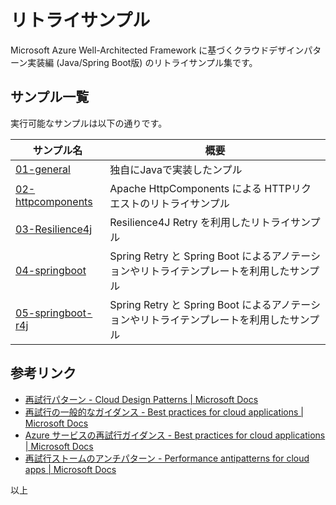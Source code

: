 # リトライサンプル

Microsoft Azure Well-Architected Framework に基づくクラウドデザインパターン実装編 (Java/Spring Boot版) のリトライサンプル集です。

## サンプル一覧

実行可能なサンプルは以下の通りです。

   | サンプル名                                              | 概要                                                                                     |
| ---------------------------------------------------------- | ---------------------------------------------------------------------------------------- |
| [01-general](./01-general/README_ja.md)                    | 独自にJavaで実装したンプル                                                               |
| [02-httpcomponents](./02-httpcomponents/README_ja.md)      | Apache HttpComponents による HTTPリクエストのリトライサンプル                            |
| [03-Resilience4j](./03-Resilience4J/README_ja.md)          | Resilience4J Retry を利用したリトライサンプル                                            |
| [04-springboot](./04-springboot/README_ja.md)              | Spring Retry と Spring Boot によるアノテーションやリトライテンプレートを利用したサンプル |
| [05-springboot-r4j](./05-springboot-with-r4j/README_ja.md) | Spring Retry と Spring Boot によるアノテーションやリトライテンプレートを利用したサンプル |

## 参考リンク

* [再試行パターン - Cloud Design Patterns | Microsoft Docs](https://docs.microsoft.com/ja-jp/azure/architecture/patterns/retry)
* [再試行の一般的なガイダンス - Best practices for cloud applications | Microsoft Docs](https://docs.microsoft.com/ja-jp/azure/architecture/best-practices/transient-faults)
* [Azure サービスの再試行ガイダンス - Best practices for cloud applications | Microsoft Docs](https://docs.microsoft.com/ja-jp/azure/architecture/best-practices/retry-service-specific)
* [再試行ストームのアンチパターン - Performance antipatterns for cloud apps | Microsoft Docs](https://docs.microsoft.com/ja-jp/azure/architecture/antipatterns/retry-storm/)
  
以上


